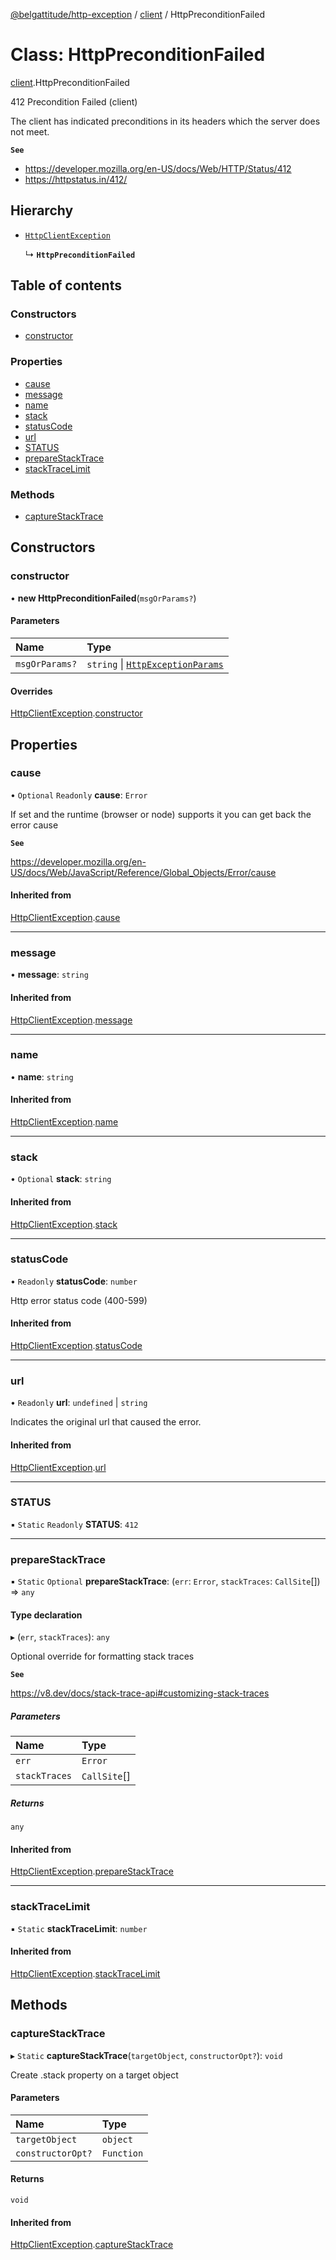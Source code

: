 [@belgattitude/http-exception](../README.md) / [client](../modules/client.md) / HttpPreconditionFailed

# Class: HttpPreconditionFailed

[client](../modules/client.md).HttpPreconditionFailed

412 Precondition Failed (client)

The client has indicated preconditions in its headers which the server does not meet.

**`See`**

- https://developer.mozilla.org/en-US/docs/Web/HTTP/Status/412
- https://httpstatus.in/412/

## Hierarchy

- [`HttpClientException`](base.HttpClientException.md)

  ↳ **`HttpPreconditionFailed`**

## Table of contents

### Constructors

- [constructor](client.HttpPreconditionFailed.md#constructor)

### Properties

- [cause](client.HttpPreconditionFailed.md#cause)
- [message](client.HttpPreconditionFailed.md#message)
- [name](client.HttpPreconditionFailed.md#name)
- [stack](client.HttpPreconditionFailed.md#stack)
- [statusCode](client.HttpPreconditionFailed.md#statuscode)
- [url](client.HttpPreconditionFailed.md#url)
- [STATUS](client.HttpPreconditionFailed.md#status)
- [prepareStackTrace](client.HttpPreconditionFailed.md#preparestacktrace)
- [stackTraceLimit](client.HttpPreconditionFailed.md#stacktracelimit)

### Methods

- [captureStackTrace](client.HttpPreconditionFailed.md#capturestacktrace)

## Constructors

### constructor

• **new HttpPreconditionFailed**(`msgOrParams?`)

#### Parameters

| Name           | Type                                                                         |
| :------------- | :--------------------------------------------------------------------------- |
| `msgOrParams?` | `string` \| [`HttpExceptionParams`](../modules/types.md#httpexceptionparams) |

#### Overrides

[HttpClientException](base.HttpClientException.md).[constructor](base.HttpClientException.md#constructor)

## Properties

### cause

• `Optional` `Readonly` **cause**: `Error`

If set and the runtime (browser or node) supports it
you can get back the error cause

**`See`**

https://developer.mozilla.org/en-US/docs/Web/JavaScript/Reference/Global_Objects/Error/cause

#### Inherited from

[HttpClientException](base.HttpClientException.md).[cause](base.HttpClientException.md#cause)

---

### message

• **message**: `string`

#### Inherited from

[HttpClientException](base.HttpClientException.md).[message](base.HttpClientException.md#message)

---

### name

• **name**: `string`

#### Inherited from

[HttpClientException](base.HttpClientException.md).[name](base.HttpClientException.md#name)

---

### stack

• `Optional` **stack**: `string`

#### Inherited from

[HttpClientException](base.HttpClientException.md).[stack](base.HttpClientException.md#stack)

---

### statusCode

• `Readonly` **statusCode**: `number`

Http error status code (400-599)

#### Inherited from

[HttpClientException](base.HttpClientException.md).[statusCode](base.HttpClientException.md#statuscode)

---

### url

• `Readonly` **url**: `undefined` \| `string`

Indicates the original url that caused the error.

#### Inherited from

[HttpClientException](base.HttpClientException.md).[url](base.HttpClientException.md#url)

---

### STATUS

▪ `Static` `Readonly` **STATUS**: `412`

---

### prepareStackTrace

▪ `Static` `Optional` **prepareStackTrace**: (`err`: `Error`, `stackTraces`: `CallSite`[]) => `any`

#### Type declaration

▸ (`err`, `stackTraces`): `any`

Optional override for formatting stack traces

**`See`**

https://v8.dev/docs/stack-trace-api#customizing-stack-traces

##### Parameters

| Name          | Type         |
| :------------ | :----------- |
| `err`         | `Error`      |
| `stackTraces` | `CallSite`[] |

##### Returns

`any`

#### Inherited from

[HttpClientException](base.HttpClientException.md).[prepareStackTrace](base.HttpClientException.md#preparestacktrace)

---

### stackTraceLimit

▪ `Static` **stackTraceLimit**: `number`

#### Inherited from

[HttpClientException](base.HttpClientException.md).[stackTraceLimit](base.HttpClientException.md#stacktracelimit)

## Methods

### captureStackTrace

▸ `Static` **captureStackTrace**(`targetObject`, `constructorOpt?`): `void`

Create .stack property on a target object

#### Parameters

| Name              | Type       |
| :---------------- | :--------- |
| `targetObject`    | `object`   |
| `constructorOpt?` | `Function` |

#### Returns

`void`

#### Inherited from

[HttpClientException](base.HttpClientException.md).[captureStackTrace](base.HttpClientException.md#capturestacktrace)
